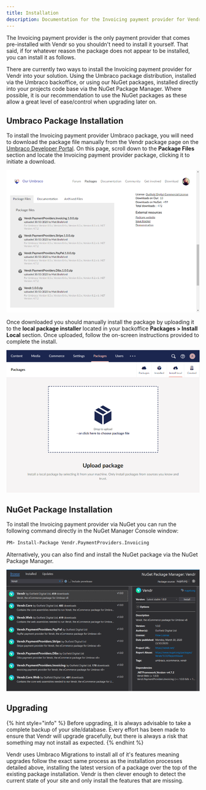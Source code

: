 ```yaml
---
title: Installation
description: Documentation for the Invoicing payment provider for Vendr, the eCommerce solution for Umbraco v8+
---
```


The Invoicing payment provider is the only payment provider that comes pre-installed with Vendr so you shouldn't need to install it yourself. That said, if for whatever reason the package does not appear to be installed, you can install it as follows.

There are currently two ways to install the Invoicing payment provider for Vendr into your solution. Using the Umbraco package distribution, installed via the Umbraco backoffice, or using our NuGet packages, installed directly into your projects code base via the NuGet Package Manager. Where possible, it is our recommendation to use the NuGet packages as these allow a great level of ease/control when upgrading later on.

## Umbraco Package Installation

To install the Invoicing payment provider Umbraco package, you will need to download the package file manually from the Vendr package page on the [Umbraco Developer Portal](https://our.umbraco.com/packages/website-utilities/vendr/). On this page, scroll down to the **Package Files** section and locate the Invoicing payment provider package, clicking it to initiate a download.

![Umbraco package files list](../media/package-files-list.png)

Once downloaded you should manually install the package by uploading it to the **local package installer** located in your backoffice **Packages > Install Local** section. Once uploaded, follow the on-screen instructions provided to complete the install.

![Installing an Umbraco Package via Local Umbraco Package](../media/umbraco_local_package_install.png)

## NuGet Package Installation

To install the Invoicing payment provider via NuGet you can run the following command directly in the NuGet Manager Console window:

```bash
PM> Install-Package Vendr.PaymentProviders.Invoicing
```

Alternatively, you can also find and install the NuGet package via the NuGet Package Manager.

![Installing Vendr via the NuGet Package Manager](../media/nuget_package_manager_gui.png)

## Upgrading

{% hint style="info" %}
Before upgrading, it is always advisable to take a complete backup of your site/database. Every effort has been made to ensure that Vendr will upgrade gracefully, but there is always a risk that something may not install as expected.
{% endhint %}

Vendr uses Umbraco Migrations to install all of it's features meaning upgrades follow the exact same process as the installation processes detailed above, installing the latest version of a package over the top of the existing package installation. Vendr is then clever enough to detect the current state of your site and only install the features that are missing.